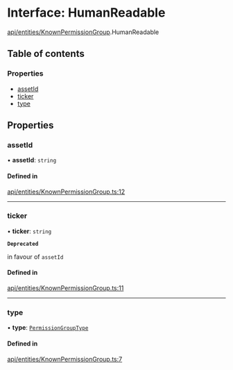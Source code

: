 # Interface: HumanReadable

[api/entities/KnownPermissionGroup](../wiki/api.entities.KnownPermissionGroup).HumanReadable

## Table of contents

### Properties

- [assetId](../wiki/api.entities.KnownPermissionGroup.HumanReadable#assetid)
- [ticker](../wiki/api.entities.KnownPermissionGroup.HumanReadable#ticker)
- [type](../wiki/api.entities.KnownPermissionGroup.HumanReadable#type)

## Properties

### assetId

• **assetId**: `string`

#### Defined in

[api/entities/KnownPermissionGroup.ts:12](https://github.com/PolymeshAssociation/polymesh-sdk/blob/9a8715021/src/api/entities/KnownPermissionGroup.ts#L12)

___

### ticker

• **ticker**: `string`

**`Deprecated`**

in favour of `assetId`

#### Defined in

[api/entities/KnownPermissionGroup.ts:11](https://github.com/PolymeshAssociation/polymesh-sdk/blob/9a8715021/src/api/entities/KnownPermissionGroup.ts#L11)

___

### type

• **type**: [`PermissionGroupType`](../wiki/api.entities.types.PermissionGroupType)

#### Defined in

[api/entities/KnownPermissionGroup.ts:7](https://github.com/PolymeshAssociation/polymesh-sdk/blob/9a8715021/src/api/entities/KnownPermissionGroup.ts#L7)
